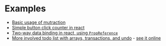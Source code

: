 # Examples

* [Basic usage of mutraction](./basic/)
* [Simple button click counter in react](./react/)
* [Two-way data binding in react, using `PropReference`](./react-binding/)
* [More involved todo list with arrays, transactions, and undo](./react-todo/) - [see it online](https://mutraction-react-todo.netlify.app/)
